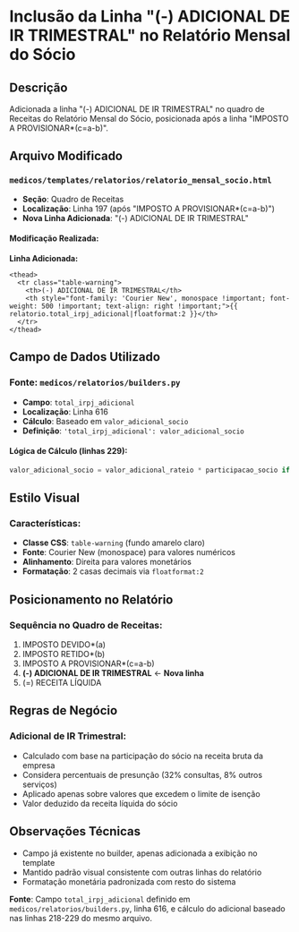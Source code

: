 # Inclusão da Linha "(-) ADICIONAL DE IR TRIMESTRAL" no Relatório Mensal do Sócio

## Descrição
Adicionada a linha "(-) ADICIONAL DE IR TRIMESTRAL" no quadro de Receitas do Relatório Mensal do Sócio, posicionada após a linha "IMPOSTO A PROVISIONAR*(c=a-b)".

## Arquivo Modificado

### `medicos/templates/relatorios/relatorio_mensal_socio.html`
- **Seção**: Quadro de Receitas
- **Localização**: Linha 197 (após "IMPOSTO A PROVISIONAR*(c=a-b)")
- **Nova Linha Adicionada**: "(-) ADICIONAL DE IR TRIMESTRAL"

#### Modificação Realizada:

**Linha Adicionada:**
```django
<thead>
  <tr class="table-warning">
    <th>(-) ADICIONAL DE IR TRIMESTRAL</th>
    <th style="font-family: 'Courier New', monospace !important; font-weight: 500 !important; text-align: right !important;">{{ relatorio.total_irpj_adicional|floatformat:2 }}</th>
  </tr>
</thead>
```

## Campo de Dados Utilizado

### Fonte: `medicos/relatorios/builders.py`
- **Campo**: `total_irpj_adicional`
- **Localização**: Linha 616
- **Cálculo**: Baseado em `valor_adicional_socio`
- **Definição**: `'total_irpj_adicional': valor_adicional_socio`

#### Lógica de Cálculo (linhas 229):
```python
valor_adicional_socio = valor_adicional_rateio * participacao_socio if valor_adicional_rateio > 0 else 0
```

## Estilo Visual

### Características:
- **Classe CSS**: `table-warning` (fundo amarelo claro)
- **Fonte**: Courier New (monospace) para valores numéricos
- **Alinhamento**: Direita para valores monetários
- **Formatação**: 2 casas decimais via `floatformat:2`

## Posicionamento no Relatório

### Sequência no Quadro de Receitas:
1. IMPOSTO DEVIDO*(a)
2. IMPOSTO RETIDO*(b)
3. IMPOSTO A PROVISIONAR*(c=a-b)
4. **(-) ADICIONAL DE IR TRIMESTRAL** ← **Nova linha**
5. (=) RECEITA LÍQUIDA

## Regras de Negócio

### Adicional de IR Trimestral:
- Calculado com base na participação do sócio na receita bruta da empresa
- Considera percentuais de presunção (32% consultas, 8% outros serviços)
- Aplicado apenas sobre valores que excedem o limite de isenção
- Valor deduzido da receita líquida do sócio

## Observações Técnicas
- Campo já existente no builder, apenas adicionada a exibição no template
- Mantido padrão visual consistente com outras linhas do relatório
- Formatação monetária padronizada com resto do sistema

**Fonte**: Campo `total_irpj_adicional` definido em `medicos/relatorios/builders.py`, linha 616, e cálculo do adicional baseado nas linhas 218-229 do mesmo arquivo.
